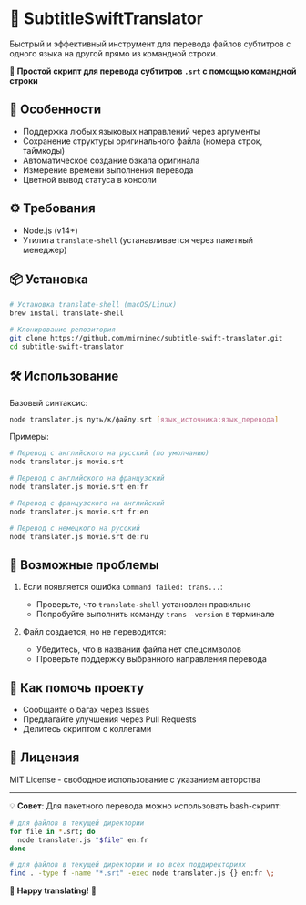 # 🚀 SubtitleSwiftTranslator
Быстрый и эффективный инструмент для перевода файлов субтитров с одного языка на другой прямо из командной строки.

📌 **Простой скрипт для перевода субтитров `.srt` с помощью командной строки**

## 🌟 Особенности
- Поддержка любых языковых направлений через аргументы
- Сохранение структуры оригинального файла (номера строк, таймкоды)
- Автоматическое создание бэкапа оригинала
- Измерение времени выполнения перевода
- Цветной вывод статуса в консоли

## ⚙️ Требования
- Node.js (v14+)
- Утилита `translate-shell` (устанавливается через пакетный менеджер)

## 📦 Установка
```bash
# Установка translate-shell (macOS/Linux)
brew install translate-shell

# Клонирование репозитория
git clone https://github.com/mirninec/subtitle-swift-translator.git
cd subtitle-swift-translator
```

## 🛠 Использование
Базовый синтаксис:
```bash
node translater.js путь/к/файлу.srt [язык_источника:язык_перевода]
```

Примеры:
```bash
# Перевод с английского на русский (по умолчанию)
node translater.js movie.srt

# Перевод с английского на французский
node translater.js movie.srt en:fr

# Перевод с французского на английский
node translater.js movie.srt fr:en

# Перевод с немецкого на русский
node translater.js movie.srt de:ru
```
## 🚨 Возможные проблемы
1. Если появляется ошибка `Command failed: trans...`:
   - Проверьте, что `translate-shell` установлен правильно
   - Попробуйте выполнить команду `trans -version` в терминале

2. Файл создается, но не переводится:
   - Убедитесь, что в названии файла нет спецсимволов
   - Проверьте поддержку выбранного направления перевода

## 🤝 Как помочь проекту
- Сообщайте о багах через Issues
- Предлагайте улучшения через Pull Requests
- Делитесь скриптом с коллегами

## 📜 Лицензия
MIT License - свободное использование с указанием авторства

---

💡 **Совет**: Для пакетного перевода можно использовать bash-скрипт:
```bash
# для файлов в текущей директории
for file in *.srt; do 
  node translater.js "$file" en:fr 
done
```

```bash
# для файлов в текущей директории и во всех поддиректориях
find . -type f -name "*.srt" -exec node translater.js {} en:fr \;
```

🎉 **Happy translating!** 🎉

